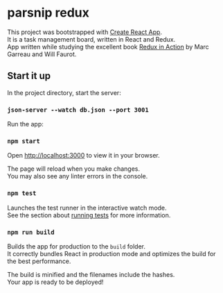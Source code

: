 # parsnip redux

This project was bootstrapped with [Create React App](https://github.com/facebook/create-react-app). \
It is a task management board, written in React and Redux. \
App written while studying the excellent book [Redux in Action](https://www.amazon.com/Redux-Action-Marc-Garreau/dp/1617294977/) by Marc Garreau and Will Faurot.

## Start it up

In the project directory, start the server:

### `json-server --watch db.json --port 3001`

Run the app:

### `npm start`

Open [http://localhost:3000](http://localhost:3000) to view it in your browser.

The page will reload when you make changes.\
You may also see any linter errors in the console.

### `npm test`

Launches the test runner in the interactive watch mode.\
See the section about [running tests](https://facebook.github.io/create-react-app/docs/running-tests) for more information.

### `npm run build`

Builds the app for production to the `build` folder.\
It correctly bundles React in production mode and optimizes the build for the best performance.

The build is minified and the filenames include the hashes.\
Your app is ready to be deployed!
